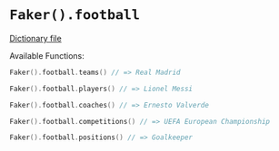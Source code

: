 # `Faker().football`

[Dictionary file](../src/main/resources/locales/en/football.yml)

Available Functions:  
```kotlin
Faker().football.teams() // => Real Madrid

Faker().football.players() // => Lionel Messi

Faker().football.coaches() // => Ernesto Valverde

Faker().football.competitions() // => UEFA European Championship

Faker().football.positions() // => Goalkeeper
```
